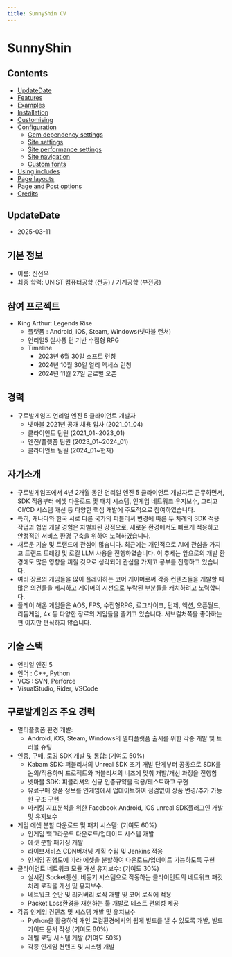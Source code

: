 ```yaml
---
title: SunnyShin CV
---
```

# SunnyShin

## Contents
- [UpdateDate](#about)
- [Features](#features)
- [Examples](#examples)
- [Installation](#installation)
- [Customising](#customising)
- [Configuration](#configuration)
  - [Gem dependency settings](#gem-dependency-settings)
  - [Site settings](#site-settings)
  - [Site performance settings](#site-performance-settings)
  - [Site navigation](#site-navigation)
  - [Custom fonts](#custom-fonts)
- [Using includes](#using-includes)
- [Page layouts](#page-layouts)
- [Page and Post options](#page-and-post-options)
- [Credits](#credits)

## UpdateDate

- 2025-03-11

## 기본 정보

- 이름: 신선우
- 최종 학력: UNIST 컴퓨터공학 (전공) / 기계공학 (부전공)

## 참여 프로젝트

- King Arthur: Legends Rise
    - 플랫폼 : Android, iOS, Steam, Windows(넷마블 런쳐)
    - 언리얼5 실사풍 턴 기반 수집형 RPG
    - Timeline
        - 2023년 6월 30일 소프트 런칭
        - 2024년 10월 30일 얼리 액세스 런칭
        - 2024년 11월 27일 글로벌 오픈

## 경력

- 구로발게임즈 언리얼 엔진 5 클라이언트 개발자
    - 넷마블 2021년 공개 채용 입사 (2021_01_04)
    - 클라이언트 팀원 (2021_01~2023_01)
    - 엔진/플랫폼 팀원 (2023_01~2024_01)
    - 클라이언트 팀원 (2024_01~현재)

## 자기소개

- 구로발게임즈에서 4년 2개월 동안 언리얼 엔진 5 클라이언트 개발자로 근무하면서, SDK 적용부터 에셋 다운로드 및 패치 시스템, 인게임 네트워크 유지보수, 그리고 CI/CD 시스템 개선 등 다양한 핵심 개발에 주도적으로 참여하였습니다.
- 특히, 캐나다와 한국 서로 다른 국가의 퍼블리셔 변경에 따른 두 차례의 SDK 적용 작업과 협업 개발 경험은 차별화된 강점으로, 새로운 환경에서도 빠르게 적응하고 안정적인 서비스 환경 구축을 위하여 노력하였습니다.
- 새로운 기술 및 트랜드에 관심이 많습니다. 최근에는 개인적으로 AI에 관심을 가지고 트랜드 트래킹 및 로컬 LLM 사용을 진행하였습니다. 이 추세는 앞으로의 개발 환경에도 많은 영향을 끼칠 것으로 생각되어 관심을 가지고 공부를 진행하고 있습니다.
- 여러 장르의 게임들을 많이 플레이하는 코어 게이머로써 각종 컨텐츠들을 개발할 때 많은 의견들을 제시하고 게이머의 시선으로 누락된 부분들을 캐치하려고 노력합니다.
- 플레이 해온 게임들은 AOS, FPS, 수집형RPG, 로그라이크, 턴제, 액션, 오픈월드, 리듬게임, 4x 등 다양한 장르의 게임들을 즐기고 있습니다. 서브컬처쪽을 좋아하는 편 이지만 편식하지 않습니다.

## 기술 스택

- 언리얼 엔진 5
- 언어 : C++, Python
- VCS : SVN, Perforce
- VisualStudio, Rider, VSCode

## 구로발게임즈 주요 경력

- 멀티플랫폼 환경 개발:
    - Android, iOS, Steam, Windows의 멀티플랫폼 출시를 위한 각종 개발 및 트러블 슈팅
- 인증, 구매, 로깅 SDK 개발 및 통합: (기여도 50%)
    - Kabam SDK: 퍼블리셔의 Unreal SDK 초기 개발 단계부터 공동으로 SDK를 논의/적용하며 프로젝트와 퍼블리셔의 니즈에 맞춰 개발/개선 과정을 진행함
    - 넷마블 SDK: 퍼블리셔의 신규 인증규약을 적용/테스트하고 구현
    - 유료구매 상품 정보를 인게임에서 업데이트하여 점검없이 상품 변경/추가 가능한 구조 구현
    - 마케팅 지표분석을 위한 Facebook Android, iOS unreal SDK플러그인 개발 및 유지보수
- 게임 에셋 분할 다운로드 및 패치 시스템: (기여도 60%)
    - 인게임 백그라운드 다운로드/업데이트 시스템 개발
    - 에셋 분할 패키징 개발
    - 라이브서비스 CDN버저닝 계획 수립 및 Jenkins 적용
    - 인게임 진행도에 따라 에셋을 분할하여 다운로드/업데이트 가능하도록 구현
- 클라이언트 네트워크 모듈 개선 유지보수: (기여도 30%)
    - 실시간 Socket통신, 비동기 시스템으로 작동하는 클라이언트의 네트워크 패킷 처리 로직을 개선 및 유지보수.
    - 네트워크 순단 및 리커버리 로직 개발 및 코어 로직에 적용
    - Packet Loss환경을 재현하는 툴 개발로 테스트 편의성 제공
- 각종 인게임 컨텐츠 및 시스템 개발 및 유지보수
    - Python을 활용하여 개인 로컬환경에서의 쉽게 빌드를 낼 수 있도록 개발, 빌드가이드 문서 작성 (기여도 80%)
    - 레벨 로딩 시스템 개발 (기여도 50%)
    - 각종 인게임 컨텐츠 및 시스템 개발